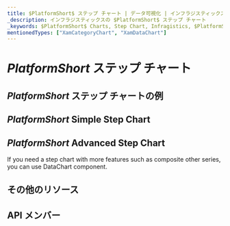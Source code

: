 ```yaml
---
title: $PlatformShort$ ステップ チャート | データ可視化 | インフラジスティックス
_description: インフラジスティックスの $PlatformShort$ ステップ チャート
_keywords: $PlatformShort$ Charts, Step Chart, Infragistics, $PlatformShort$ チャート, ステップ チャート, インフラジスティックス
mentionedTypes: ["XamCategoryChart", "XamDataChart"]
---
```

# $PlatformShort$ ステップ チャート

<!-- TODO add introduction with info about using category-chart with the chartType property set to Step -->

## $PlatformShort$ ステップ チャートの例
<!-- TODO use this iframe which will point to a new sample:
<iframe src='{environment:dvDemosBaseUrl}/charts/category-chart-type-Step' width="100%" height="100%" seamless frameBorder="0" onload="onXPlatSampleIframeContentLoaded(this);" alt="$PlatformShort$ ステップ チャートの例"></iframe> -->

## $PlatformShort$ Simple Step Chart
<!-- TODO show code for CategoryChart with
- the dataSource set to multiple data sources
- the chartType property set to Step
- the brushes and markerOutlines properties set to same value, e.g. "red, green, blue"
- the markerBrushes property set for "White"
- the markerTypes property set for "Circle"
-->

## $PlatformShort$ Advanced Step Chart

If you need a step chart with more features such as composite other series, you can use DataChart component.

<!-- TODO copy and combine content (code snippets, description) from these topics:
	data-chart-type-category-step-line-series.md
-->


## その他のリソース
<!-- TODO list topic links related to this topic -->

## API メンバー
<!-- TODO list API links used in this topic -->

